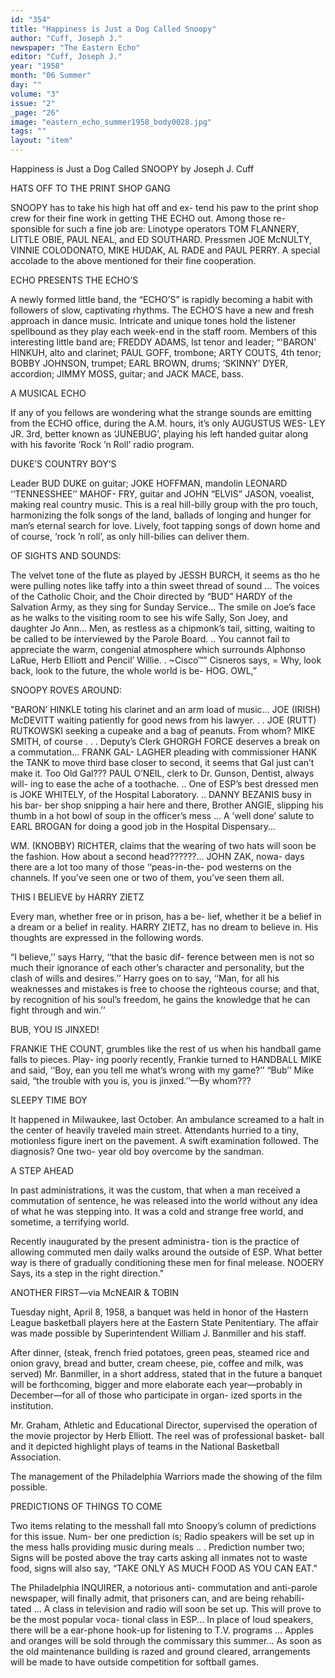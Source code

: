 ```yaml
---
id: "354"
title: "Happiness is Just a Dog Called Snoopy"
author: "Cuff, Joseph J."
newspaper: "The Eastern Echo"
editor: "Cuff, Joseph J."
year: "1958"
month: "06 Summer"
day: ""
volume: "3"
issue: "2"
_page: "26"
image: "eastern_echo_summer1958_body0028.jpg"
tags: ""
layout: "item"
---
```

Happiness is Just a Dog Called
SNOOPY
by Joseph J. Cuff

HATS OFF TO THE PRINT SHOP GANG

SNOOPY has to take his high hat off and ex-
tend his paw to the print shop crew for their fine
work in getting THE ECHO out. Among those re-
sponsible for such a fine job are: Linotype operators
TOM FLANNERY, LITTLE OBIE, PAUL NEAL,
and ED SOUTHARD. Pressmen JOE McNULTY,
VINNIE COLODONATO, MIKE HUDAK, AL
RADE and PAUL PERRY. A special accolade to
the above mentioned for their fine cooperation.

ECHO PRESENTS THE ECHO’S

A newly formed little band, the “ECHO’S” is
rapidly becoming a habit with followers of slow,
captivating rhythms. The ECHO’S have a new and
fresh approach in dance music. Intricate and
unique tones hold the listener spellbound as they
play each week-end in the staff room. Members of
this interesting little band are; FREDDY ADAMS,
Ist tenor and leader; “'BARON' HINKUH, alto and
clarinet; PAUL GOFF, trombone; ARTY COUTS,
4th tenor; BOBBY JOHNSON, trumpet; EARL
BROWN, drums; ‘SKINNY’ DYER, accordion;
JIMMY MOSS, guitar; and JACK MACE, bass.

A MUSICAL ECHO

If any of you fellows are wondering what the
strange sounds are emitting from the ECHO office,
during the A.M. hours, it’s only AUGUSTUS WES-
LEY JR. 3rd, better known as ‘JUNEBUG’, playing
his left handed guitar along with his favorite ‘Rock
’n Roll’ radio program.

DUKE’S COUNTRY BOY’S

Leader BUD DUKE on guitar; JOKE HOFFMAN,
mandolin LEONARD ‘‘TENNESSHEE’’ MAHOF-
FRY, guitar and JOHN “ELVIS” JASON, voealist,
making real country music. This is a real hill-billy
group with the pro touch, harmonizing the folk songs
of the land, ballads of longing and hunger for man’s
eternal search for love. Lively, foot tapping songs of
down home and of course, ‘rock ’n roll’, as only
hill-bilies can deliver them.

OF SIGHTS AND SOUNDS:

The velvet tone of the flute as played by JESSH
BURCH, it seems as tho he were pulling notes like
taffy into a thin sweet thread of sound ... The
voices of the Catholic Choir, and the Choir directed
by “BUD” HARDY of the Salvation Army, as they
sing for Sunday Service... The smile on Joe’s face
as he walks to the visiting room to see his wife Sally,
Son Joey, and daughter Jo Ann... Men, as restless
as a chipmonk’s tail, sitting, waiting to be called to
be interviewed by the Parole Board. .. You cannot
fail to appreciate the warm, congenial atmosphere
which surrounds Alphonso LaRue, Herb Elliott and
Pencil’ Willie. . ~Cisco™” Cisneros says, = Why,
look back, look to the future, the whole world is be-
HOG. OWL,”

SNOOPY ROVES AROUND:

"BARON’ HINKLE toting his clarinet and an
arm load of music... JOE (IRISH) McDEVITT
waiting patiently for good news from his lawyer. . .
JOE (RUTT) RUTKOWSKI seeking a cupeake and
a bag of peanuts. From whom? MIKE SMITH,
of course . . . Deputy’s Clerk GHORGH FORCE
deserves a break on a commutation... FRANK GAL-
LAGHER pleading with commissioner HANK the
TANK to move third base closer to second, it seems
that Gal just can’t make it. Too Old Gal??? PAUL
O’NEIL, clerk to Dr. Gunson, Dentist, always will-
ing to ease the ache of a toothache. .. One of ESP’s
best dressed men is JOKE WHITELY, of the Hospital
Laboratory. .. DANNY BEZANIS busy in his bar-
ber shop snipping a hair here and there, Brother
ANGIE, slipping his thumb in a hot bowl of soup
in the officer’s mess ... A ’well done’ salute to
EARL BROGAN for doing a good job in the Hospital
Dispensary...

WM. (KNOBBY) RICHTER, claims that the
wearing of two hats will soon be the fashion. How
about a second head??????... JOHN ZAK, nowa-
days there are a lot too many of those ‘‘peas-in-the-
pod westerns on the channels. If you’ve seen one
or two of them, you’ve seen them all.

THIS I BELIEVE by HARRY ZIETZ

Every man, whether free or in prison, has a be-
lief, whether it be a belief in a dream or a belief in
reality. HARRY ZIETZ, has no dream to believe in.
His thoughts are expressed in the following words.

“I believe,’’ says Harry, ‘‘that the basic dif-
ference between men is not so much their ignorance
of each other’s character and personality, but the
clash of wills and desires.’’ Harry goes on to say,
‘‘Man, for all his weaknesses and mistakes is free to
choose the righteous course; and that, by recognition
of his soul’s freedom, he gains the knowledge that
he can fight through and win.’’

BUB, YOU IS JINXED!

FRANKIE THE COUNT, grumbles like the rest
of us when his handball game falls to pieces. Play-
ing poorly recently, Frankie turned to HANDBALL
MIKE and said, ‘‘Boy, ean you tell me what’s wrong
with my game?’’ “Bub’’ Mike said, “the trouble
with you is, you is jinxed.’’—By whom???

SLEEPY TIME BOY

It happened in Milwaukee, last October. An
ambulance screamed to a halt in the center of heavily
traveled main street. Attendants hurried to a tiny,
motionless figure inert on the pavement. A swift
examination followed. The diagnosis? One two-
year old boy overcome by the sandman.

A STEP AHEAD

In past administrations, it was the custom, that
when a man received a commutation of sentence, he
was released into the world without any idea of what
he was stepping into. It was a cold and strange free
world, and sometime, a terrifying world.

Recently inaugurated by the present administra-
tion is the practice of allowing commuted men daily
walks around the outside of ESP. What better way
is there of gradually conditioning these men for final
melease. NOOERY Says, its a step in the right
direction."

ANOTHER FIRST—via McNEAIR & TOBIN

Tuesday night, April 8, 1958, a banquet was held
in honor of the Hastern League basketball players
here at the Eastern State Penitentiary. The affair
was made possible by Superintendent William J.
Banmiller and his staff.

After dinner, (steak, french fried potatoes,
green peas, steamed rice and onion gravy, bread and
butter, cream cheese, pie, coffee and milk, was
served) Mr. Banmiller, in a short address, stated
that in the future a banquet will be forthcoming,
bigger and more elaborate each year—probably in
December—for all of those who participate in organ-
ized sports in the institution.

Mr. Graham, Athletic and Educational Director,
supervised the operation of the movie projector by
Herb Elliott. The reel was of professional basket-
ball and it depicted highlight plays of teams in the
National Basketball Association.

The management of the Philadelphia Warriors
made the showing of the film possible.

PREDICTIONS OF THINGS TO COME

Two items relating to the messhall fall mto
Snoopy’s column of predictions for this issue. Num-
ber one prediction is; Radio speakers will be set up
in the mess halls providing music during meals .. .
Prediction number two; Signs will be posted above
the tray carts asking all inmates not to waste food,
signs will also say, “TAKE ONLY AS MUCH FOOD
AS YOU CAN EAT."

The Philadelphia INQUIRER, a notorious anti-
commutation and anti-parole newspaper, will finally
admit, that prisoners can, and are being rehabili-
tated ... A class in television and radio will soon be
set up. This will prove to be the most popular voca-
tional class in ESP... In place of loud speakers,
there will be a ear-phone hook-up for listening to
T.V. programs ... Apples and oranges will be sold
through the commissary this summer... As soon as
the old maintenance building is razed and ground
cleared, arrangements will be made to have outside
competition for softball games.
